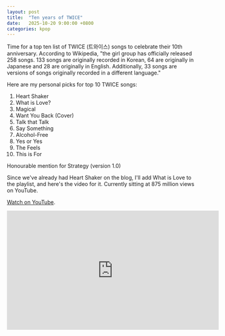 ```yaml
---
layout: post
title:  "Ten years of TWICE"
date:   2025-10-20 9:00:00 +0800
categories: kpop
---
```


Time for a top ten list of TWICE (트와이스) songs to celebrate their 10th anniversary. According to Wikipedia, "the girl group has officially released 258 songs. 133 songs are originally recorded in Korean, 64 are originally in Japanese and 28 are originally in English. Additionally, 33 songs are versions of songs originally recorded in a different language."

Here are my personal picks for top 10 TWICE songs:
1. Heart Shaker
2. What is Love?
3. Magical
4. Want You Back (Cover)
5. Talk that Talk
6. Say Something
7. Alcohol-Free
8. Yes or Yes
9. The Feels
10. This is For

Honourable mention for Strategy (version 1.0)

Since we've already had Heart Shaker on the blog, I'll add What is Love to the playlist, and here's the video for it. Currently sitting at 875 million views on YouTube.

<a href="https://www.youtube.com/watch?v=i0p1bmr0EmE">Watch on YouTube</a>.

<iframe width="560" height="315" src="https://www.youtube.com/embed/i0p1bmr0EmE" title="YouTube video player" frameborder="0" allowfullscreen></iframe>
